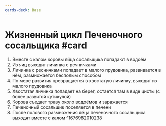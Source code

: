 ```yaml
---
cards-deck: Base
---
```


# Жизненный цикл Печеночного сосальщика #card
1. Вместе с калом коровы яйца сосальщика попадают в водоём
2. Из яиц выходит личинка с речничками
3. Личинка с ресничками попадает в малого прудовика, развивается в нём, размножается бесполым способом
4. По мере развития превращается в хвостатую личинку, выходит из малого прудовика
5. Хвостатая личинка попадает на берег, остается там в виде цисты (с более развитой кутикулой)
6. Корова съедает траву около водоёмов и заражается
7. Печеночный сосальщик поселяется в печени
8. После полового размножения яйца печеночного сосальщика выходят вместе с калом
^1676982010238
